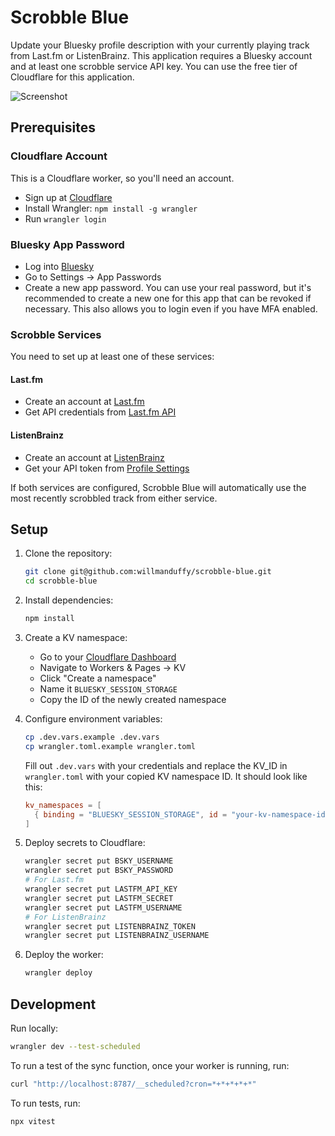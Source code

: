 # Scrobble Blue

Update your Bluesky profile description with your currently playing track from Last.fm or ListenBrainz. This application requires a Bluesky account and at least one scrobble service API key. You can use the free tier of Cloudflare for this application.

![Screenshot](https://cdn.bsky.app/img/feed_fullsize/plain/did:plc:wnakkpxj4ndea7yetar7y7zq/bafkreibcfaffmp4345plad6kj2qsqxvc5wupaq4k5tjbrzkfpmuukhrlnm@jpeg)

## Prerequisites

### Cloudflare Account

This is a Cloudflare worker, so you'll need an account.

- Sign up at [Cloudflare](https://dash.cloudflare.com/sign-up)
- Install Wrangler: `npm install -g wrangler`
- Run `wrangler login`

### Bluesky App Password
- Log into [Bluesky](https://bsky.app)
- Go to Settings → App Passwords
- Create a new app password. You can use your real password, but it's recommended to create a new one for this app that can be revoked if necessary. This also allows you to login even if you have MFA enabled.

### Scrobble Services

You need to set up at least one of these services:

#### Last.fm
- Create an account at [Last.fm](https://www.last.fm)
- Get API credentials from [Last.fm API](https://www.last.fm/api/account/create)

#### ListenBrainz
- Create an account at [ListenBrainz](https://listenbrainz.org)
- Get your API token from [Profile Settings](https://listenbrainz.org/profile/)

If both services are configured, Scrobble Blue will automatically use the most recently scrobbled track from either service.

## Setup

1. Clone the repository:
   ```bash
   git clone git@github.com:willmanduffy/scrobble-blue.git
   cd scrobble-blue
   ```

2. Install dependencies:
   ```bash
   npm install
   ```

3. Create a KV namespace:
   - Go to your [Cloudflare Dashboard](https://dash.cloudflare.com)
   - Navigate to Workers & Pages → KV
   - Click "Create a namespace"
   - Name it `BLUESKY_SESSION_STORAGE`
   - Copy the ID of the newly created namespace

4. Configure environment variables:
   ```bash
   cp .dev.vars.example .dev.vars
   cp wrangler.toml.example wrangler.toml
   ```

   Fill out `.dev.vars` with your credentials and replace the KV_ID in `wrangler.toml` with your copied KV namespace ID. It should look like this:
   ```toml
   kv_namespaces = [
     { binding = "BLUESKY_SESSION_STORAGE", id = "your-kv-namespace-id" }
   ]
   ```

5. Deploy secrets to Cloudflare:

   ```bash
   wrangler secret put BSKY_USERNAME
   wrangler secret put BSKY_PASSWORD
   # For Last.fm
   wrangler secret put LASTFM_API_KEY
   wrangler secret put LASTFM_SECRET
   wrangler secret put LASTFM_USERNAME
   # For ListenBrainz
   wrangler secret put LISTENBRAINZ_TOKEN
   wrangler secret put LISTENBRAINZ_USERNAME
   ```

6. Deploy the worker:
   ```bash
   wrangler deploy
   ```

## Development

Run locally:

```bash
wrangler dev --test-scheduled
```

To run a test of the sync function, once your worker is running, run:

```bash
curl "http://localhost:8787/__scheduled?cron=*+*+*+*+*"
```

To run tests, run:

```bash
npx vitest
```
